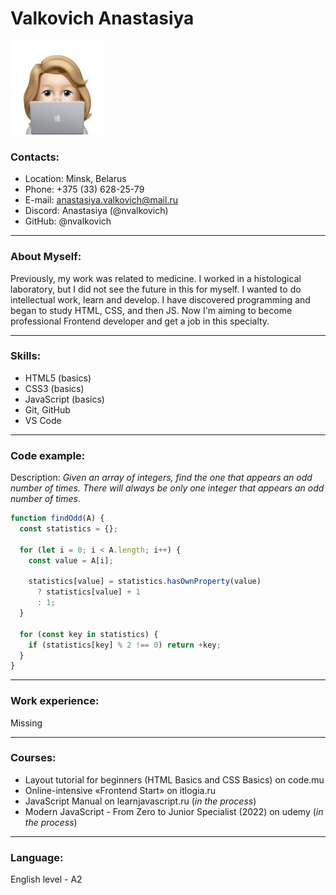 # Valkovich Anastasiya

<img src="avatar.jpg" alt="avatar" width="150"/>

### Contacts:
* Location: Minsk, Belarus
* Phone: +375 (33) 628-25-79
* E-mail: anastasiya.valkovich@mail.ru
* Discord: Anastasiya (@nvalkovich)
* GitHub: @nvalkovich

----
### About Myself:
Previously, my work was related to medicine. I worked in a histological laboratory, but I did not see the future in this for myself. I wanted to do intellectual work, learn and develop. I have discovered programming and began to study HTML, CSS, and then JS. Now I'm aiming to become professional Frontend developer and get a job in this specialty.

---
### Skills:
* HTML5 (basics)
* CSS3 (basics)
* JavaScript (basics)
* Git, GitHub
* VS Code

---
### Code example:
Description:
*Given an array of integers, find the one that appears an odd number of times.
There will always be only one integer that appears an odd number of times*.

```javascript
function findOdd(A) {
  const statistics = {};

  for (let i = 0; i < A.length; i++) {
    const value = A[i];

    statistics[value] = statistics.hasOwnProperty(value)
      ? statistics[value] + 1
      : 1;
  }

  for (const key in statistics) {
    if (statistics[key] % 2 !== 0) return +key;
  }
}
```
---
### Work experience:
Missing 

--- 
### Courses:
* Layout tutorial for beginners (HTML Basics and CSS Basics) on code.mu 
* Onlinе-intensive «Frontend Start» on itlogia.ru 
* JavaScript Manual on learnjavascript.ru (*in the process*)
* Modern JavaScript - From Zero to Junior Specialist (2022) on udemy (*in the process*)

--- 
### Language:
English level - A2
